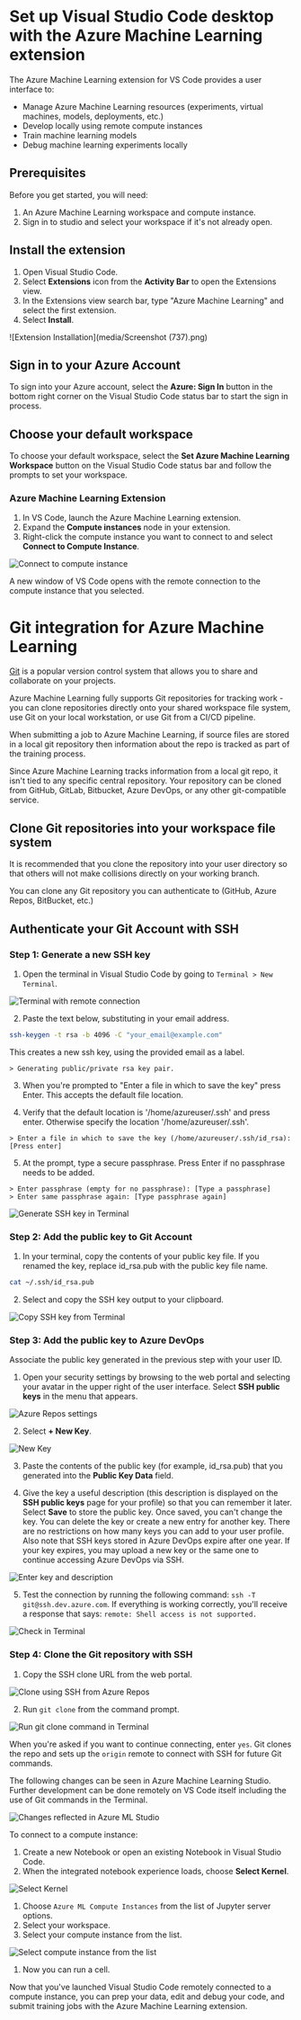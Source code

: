 # Set up Visual Studio Code desktop with the Azure Machine Learning extension

The Azure Machine Learning extension for VS Code provides a user interface to:

- Manage Azure Machine Learning resources (experiments, virtual machines, models, deployments, etc.)
- Develop locally using remote compute instances
- Train machine learning models
- Debug machine learning experiments locally

## Prerequisites

Before you get started, you will need:

1. An Azure Machine Learning workspace and compute instance.
1. Sign in to studio and select your workspace if it's not already open.

## Install the extension

1. Open Visual Studio Code.
1. Select **Extensions** icon from the **Activity Bar** to open the Extensions view.
1. In the Extensions view search bar, type "Azure Machine Learning" and select the first extension.
1. Select **Install**.

![Extension Installation](media/Screenshot (737).png)

## Sign in to your Azure Account

To sign into your Azure account, select the **Azure: Sign In** button in the bottom right corner on the Visual Studio Code status bar to start the sign in process.

## Choose your default workspace

To choose your default workspace, select the **Set Azure Machine Learning Workspace** button on the Visual Studio Code status bar and follow the prompts to set your workspace.

### Azure Machine Learning Extension

1. In VS Code, launch the Azure Machine Learning extension.
1. Expand the **Compute instances** node in your extension.
1. Right-click the compute instance you want to connect to and select **Connect to Compute Instance**.

![Connect to compute instance](<media/2023-06-12 (1).png>)

A new window of VS Code opens with the remote connection to the compute instance that you selected.

# Git integration for Azure Machine Learning

[Git](https://git-scm.com/) is a popular version control system that allows you to share and collaborate on your projects.

Azure Machine Learning fully supports Git repositories for tracking work - you can clone repositories directly onto your shared workspace file system, use Git on your local workstation, or use Git from a CI/CD pipeline.

When submitting a job to Azure Machine Learning, if source files are stored in a local git repository then information about the repo is tracked as part of the training process.

Since Azure Machine Learning tracks information from a local git repo, it isn't tied to any specific central repository. Your repository can be cloned from GitHub, GitLab, Bitbucket, Azure DevOps, or any other git-compatible service.

## Clone Git repositories into your workspace file system

It is recommended that you clone the repository into your user directory so that others will not make collisions directly on your working branch.

You can clone any Git repository you can authenticate to (GitHub, Azure Repos, BitBucket, etc.)

## Authenticate your Git Account with SSH

### Step 1: Generate a new SSH key

1. Open the terminal in Visual Studio Code by going to `Terminal > New Terminal`.

![Terminal with remote connection](<media/2023-06-12 (2).png>)

2. Paste the text below, substituting in your email address.

```bash
ssh-keygen -t rsa -b 4096 -C "your_email@example.com"
```

This creates a new ssh key, using the provided email as a label.

```
> Generating public/private rsa key pair.
```

3. When you're prompted to "Enter a file in which to save the key" press Enter. This accepts the default file location.

4. Verify that the default location is '/home/azureuser/.ssh' and press enter. Otherwise specify the location '/home/azureuser/.ssh'.

```
> Enter a file in which to save the key (/home/azureuser/.ssh/id_rsa): [Press enter]
```

5. At the prompt, type a secure passphrase. Press Enter if no passphrase needs to be added.

```
> Enter passphrase (empty for no passphrase): [Type a passphrase]
> Enter same passphrase again: [Type passphrase again]
```

![Generate SSH key in Terminal](<media/2023-06-12 (3).png>)

### Step 2: Add the public key to Git Account

1. In your terminal, copy the contents of your public key file. If you renamed the key, replace id_rsa.pub with the public key file name.

```bash
cat ~/.ssh/id_rsa.pub
```

2. Select and copy the SSH key output to your clipboard.

![Copy SSH key from Terminal](<media/2023-06-12 (5).png>)

### Step 3: Add the public key to Azure DevOps

Associate the public key generated in the previous step with your user ID.

1. Open your security settings by browsing to the web portal and selecting your avatar in the upper right of the
   user interface. Select **SSH public keys** in the menu that appears.

![Azure Repos settings](<media/2023-06-12 (6).png>)

2. Select **+ New Key**.

![New Key](<media/2023-06-12 (7).png>)

3. Paste the contents of the public key (for example, id_rsa.pub) that you generated into the **Public Key Data** field.

4. Give the key a useful description (this description is displayed on the **SSH public keys** page for your profile) so that you can remember it later. Select **Save** to store the public key.
   Once saved, you can't change the key. You can delete the key or create a new entry for another key. There are no restrictions on how many keys you can add to your user profile. Also note that SSH keys stored in Azure DevOps expire after one year. If your key expires, you may upload a new key or the same one to continue accessing Azure DevOps via SSH.

![Enter key and description](<media/2023-06-12 (8).png>)

5. Test the connection by running the following command: `ssh -T git@ssh.dev.azure.com`.
   If everything is working correctly, you'll receive a response that says: `remote: Shell access is not supported.`

![Check in Terminal](<media/2023-06-12 (9).png>)

### Step 4: Clone the Git repository with SSH

1. Copy the SSH clone URL from the web portal.

![Clone using SSH from Azure Repos](<media/2023-06-12 (10).png>)

2. Run `git clone` from the command prompt.

![Run git clone command in Terminal](<media/2023-06-12 (12).png>)

When you're asked if you want to continue connecting, enter `yes`. Git clones the repo and sets up the `origin` remote to connect with SSH for future Git commands.

The following changes can be seen in Azure Machine Learning Studio. Further development can be done remotely on VS Code itself including the use of Git commands in the Terminal.

![Changes reflected in Azure ML Studio](media/2023-06-13.png)

To connect to a compute instance:

1. Create a new Notebook or open an existing Notebook in Visual Studio Code.
1. When the integrated notebook experience loads, choose **Select Kernel**.

![Select Kernel](<media/2023-06-13 (1).png>)

1. Choose `Azure ML Compute Instances` from the list of Jupyter server options.
1. Select your workspace.
1. Select your compute instance from the list.

![Select compute instance from the list](<media/2023-06-13 (2).png>)

1. Now you can run a cell.

Now that you've launched Visual Studio Code remotely connected to a compute instance, you can prep your data, edit and debug your code, and submit training jobs with the Azure Machine Learning extension.
